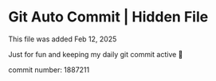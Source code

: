 # Git Auto Commit | Hidden File

This file was added Feb 12, 2025

Just for fun and keeping my daily git commit active 🤪

commit number: 1887211
